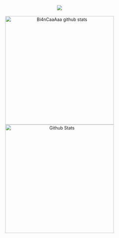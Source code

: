<h1 align="center">
    <img src="https://readme-typing-svg.herokuapp.com/?color=white=font=Righteous&size=35&center=true&vCenter=true&width=500&height=70&duration=4000&lines=+Bem+Vindo!+;+Sou+o+Felipe+Garcia+;+❤️❤️❤️" />
</h1>



<div align="center"> 
    
  <img 
       min-width="350px" max-width="400px" width="350px"
      src="https://github-readme-stats.vercel.app/api?username=Bi4nCaaAaa&theme=dark&show_icons=true&count_private=true&hide_border=true&title_color=cdd2ff&icon_color=cdd2ff&text_color=red"
      alt="Bi4nCaaAaa github stats" /> 
       <img
       min-width="350px" max-width="400px" width="350px"
        src="https://github-readme-streak-stats.herokuapp.com/?user=Bi4nCaaAaa&theme=dark&hide_border=true&bg_color=0d1117e"
        alt="Github Stats"
      />
</div> 

<div align="center"> 
    
 
</div> 

<div align="center"> 


